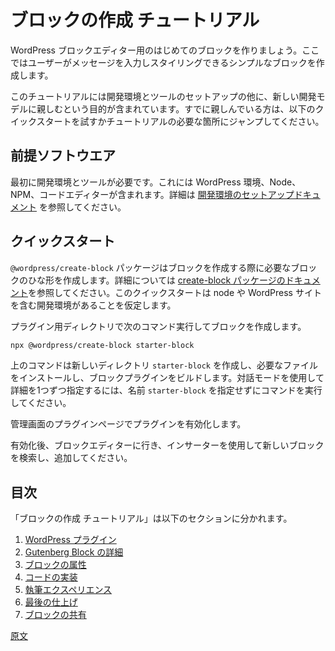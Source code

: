 <!-- 
# Create a Block Tutorial
 -->
# ブロックの作成 チュートリアル

<!-- 
Let's get you started creating your first block for the WordPress Block Editor. We will create a simple block that allows the user to type a message and style it.

The tutorial includes setting up your development environment, tools, and getting comfortable with the new development model. If you are already comfortable, try the quick start below, otherwise step through whatever part of the tutorial you need.
 -->
WordPress ブロックエディター用のはじめてのブロックを作りましょう。ここではユーザーがメッセージを入力しスタイリングできるシンプルなブロックを作成します。

このチュートリアルには開発環境とツールのセットアップの他に、新しい開発モデルに親しむという目的が含まれています。すでに親しんでいる方は、以下のクイックスタートを試すかチュートリアルの必要な箇所にジャンプしてください。

<!-- 
## Prerequisites
 -->
## 前提ソフトウエア

<!-- 
The first thing you need is a development environment and tools. This includes setting up your WordPress environment, Node, NPM, and your code editor. If you need help, see the [setting up your development environment documentation](/docs/getting-started/tutorials/devenv/README.md).
 -->
最初に開発環境とツールが必要です。これには WordPress 環境、Node、NPM、コードエディターが含まれます。詳細は [開発環境のセットアップドキュメント](https://ja.wordpress.org/team/handbook/block-editor/tutorials/devenv/) を参照してください。

<!-- 
## Quick Start
 -->
## クイックスタート
<!-- 
The `@wordpress/create-block` package exists to create the necessary block scaffolding to get you started. See [create-block package documentation](https://www.npmjs.com/package/@wordpress/create-block) for additional features. This quick start assumes you have a development environment with node installed, and a WordPress site.

From your plugins directory, to create your block run:
 -->
`@wordpress/create-block` パッケージはブロックを作成する際に必要なブロックのひな形を作成します。詳細については [create-block パッケージのドキュメント](https://ja.wordpress.org/team/handbook/block-editor/packages/packages-create-block/)を参照してください。このクイックスタートは node や WordPress サイトを含む開発環境があることを仮定します。

プラグイン用ディレクトリで次のコマンド実行してブロックを作成します。

```sh
npx @wordpress/create-block starter-block
```
<!-- 
The above command creates a new directory called `starter-block`, installs the necessary files, and builds the block plugin. If you want an interactive mode that prompts you for details, run the command without the `starter-block` name.

You now need to activate the plugin from inside wp-admin plugins page.

After activated, go to the block editor and use the inserter to search and add your new block.
 -->
上のコマンドは新しいディレクトリ `starter-block` を作成し、必要なファイルをインストールし、ブロックプラグインをビルドします。対話モードを使用して詳細を1つずつ指定するには、名前 `starter-block` を指定せずにコマンドを実行してください。

管理画面のプラグインページでプラグインを有効化します。

有効化後、ブロックエディターに行き、インサーターを使用して新しいブロックを検索し、追加してください。

<!-- 
## Table of Contents
 -->
## 目次
<!-- 
The create a block tutorials breaks down to the following sections.

1. [WordPress Plugin](/docs/getting-started/tutorials/create-block/wp-plugin.md)
2. [Anatomy of a Gutenberg Block ](/docs/getting-started/tutorials/create-block/block-anatomy.md)
3. [Block Attributes](/docs/getting-started/tutorials/create-block/attributes.md)
4. [Code Implementation](/docs/getting-started/tutorials/create-block/block-code.md)
5. [Authoring Experience](/docs/getting-started/tutorials/create-block/author-experience.md)
6. [Finishing Touches](/docs/getting-started/tutorials/create-block/finishing.md)
7. [Share your Block with the World](/docs/getting-started/tutorials/create-block/submitting-to-block-directory.md)
 -->
「ブロックの作成 チュートリアル」は以下のセクションに分かれます。

1. [WordPress プラグイン](https://ja.wordpress.org/team/handbook/block-editor/tutorials/create-block/wp-plugin/)
2. [Gutenberg Block の詳細](https://ja.wordpress.org/team/handbook/block-editor/tutorials/create-block/block-anatomy/)
3. [ブロックの属性](https://ja.wordpress.org/team/handbook/block-editor/tutorials/create-block/attributes/)
4. [コードの実装](https://ja.wordpress.org/team/handbook/block-editor/tutorials/create-block/block-code/)
5. [執筆エクスペリエンス](https://ja.wordpress.org/team/handbook/block-editor/tutorials/create-block/author-experience/)
6. [最後の仕上げ](https://ja.wordpress.org/team/handbook/block-editor/tutorials/create-block/finishing/)
7. [ブロックの共有](https://ja.wordpress.org/team/handbook/block-editor/tutorials/create-block/submitting-to-block-directory/)

[原文](https://github.com/WordPress/gutenberg/blob/master/docs/designers-developers/developers/tutorials/create-block/readme.md)
